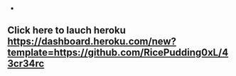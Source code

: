 
- 
Click here to lauch heroku https://dashboard.heroku.com/new?template=https://github.com/RicePudding0xL/43cr34rc
-
